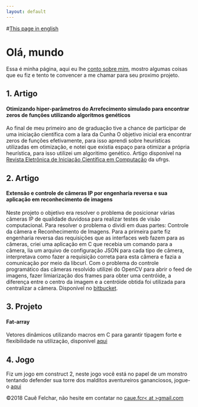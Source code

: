 ```yaml
---
layout: default
---
```

#[This page in english](./index-en.html)

# Olá, mundo

Essa é minha página, aqui eu lhe [conto sobre mim](./about-pt.html), mostro algumas coisas que eu fiz e tento te convencer a me chamar para seu proximo projeto.

## 1. Artigo
#### Otimizando hiper-parâmetros do Arrefecimento simulado para encontrar zeros de funções utilizando algoritmos genéticos
Ao final de meu primeiro ano de graduação tive a chance de participar de uma iniciação científica com a Iara da Cunha O objetivo inicial era encontrar zeros de funções efetivamente, para isso aprendi sobre heurísticas utilizadas em otimização, e notei que existia espaço para otimizar a própria heurística, para isso utilizei um algoritimo genético. Artigo disponível na [Revista Eletrônica de Iniciação Científica em Computação](goo.gl/dJZVQt) da ufrgs.

## 2. Artigo
#### Extensão e controle de câmeras IP por engenharia reversa e sua aplicação em reconhecimento  de imagens
Neste projeto o objetivo era resolver o problema de posicionar várias câmeras IP de qualidade duvidosa para realizar testes de visão computacional. Para resolver o problema o dividi em duas partes: Controle da câmera e Reconhecimento de Imagens.
Para a primeira parte fiz engenharia reversa das requisições que as interfaces web fazem para as câmeras, criei uma aplicação em C que recebia um comando para a câmera, lia um arquivo de configuração JSON para cada tipo de câmera, interpretava como fazer a requisição correta para esta câmera e fazia a comunicação por meio da libcurl. 
Com o problema do controle programático das câmeras resolvido utilizei do OpenCV para abrir o feed de imagens, fazer limiarização dos frames para obter uma centróide, a diferença entre o centro da imagem e a centróide obtida foi utilizada para centralizar a câmera. Disponível no [bitbucket](https://bitbucket.org/Cauef/ctrlcam/).

## 3. Projeto 
#### Fat-array
Vetores dinâmicos utilizando macros em C para garantir tipagem forte e flexibilidade na utilização, disponivel [aqui](https://github.com/cauefcr/Fat-Array)

## 4. Jogo
Fiz um jogo em construct 2, neste jogo você está no papel de um monstro tentando defender sua torre dos malditos aventureiros gananciosos, jogue-o [aqui](https://caue.site/whosinmytower)

&copy;2018 Cauê Felchar, 
não hesite em contatar no <a href="mailto:caue.fcr<at>gmail.com">caue.fcr< at >gmail.com</a>